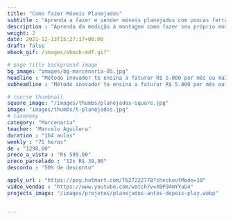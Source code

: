 ```yaml
---
title: "Como fazer Móveis Planejados"
subtitle : "Aprenda a fazer e vender móveis planejados com poucas ferramentas"
description : "Aprenda da medição à montagem como fazer seu próprio móvel sob medida, com qualidade e sem gastar rios de dinheiro"
weight: 2
date: 2021-12-13T15:27:17+06:00
draft: false
ebook_gif: /images/ebook-mdf.gif"

# page title background image
bg_image: "images/bg-marcenaria-05.jpg"
headline : "Método inovador te ensina a faturar R$ 5.000 por mês ou mais, construindo móveis sob medida com praticidade e economia"
subheadline : "Método inovador te ensina a faturar R$ 5.000 por mês ou mais, construindo móveis sob medida com praticidade e economia"

# course thumbnail
square_image: "/images/thumbs/planejados-square.jpg"
image: "images/thumbs/t-planejados.jpg"
# taxonomy
category: "Marcenaria"
teacher: "Marcelo Aguilera"
duration : "164 aulas"
weekly : "75 horas"
de : "1298,00"
preco_a_vista : "R$ 599,00"
preco_parcelado : "12x R$ 39,90"
desconto : "50% de desconto"

apply_url : "https://pay.hotmart.com/T62722277B?checkoutMode=10"
video_vendas : "https://www.youtube.com/watch?v=X0P94mYYuG4"
projects_image: "/images/projetos/planejados-antes-depois-play.webp"


---
```

